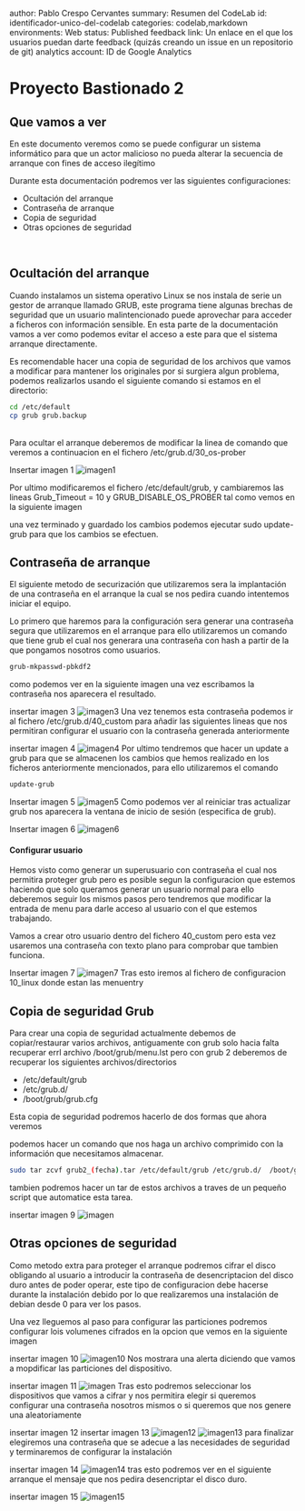 author: Pablo Crespo Cervantes
summary: Resumen del CodeLab 
id: identificador-unico-del-codelab 
categories: codelab,markdown 
environments: Web 
status: Published 
feedback link: Un enlace en el que los usuarios puedan darte feedback (quizás creando un issue en un repositorio de git) 
analytics account: ID de Google Analytics
 

# Proyecto Bastionado 2

## Que vamos a ver

En este documento veremos como se puede configurar un sistema informático para que un actor malicioso no pueda alterar la secuencia de arranque con fines de acceso ilegítimo

Durante esta documentación podremos ver las siguientes configuraciones:

- Ocultación del arranque
- Contraseña de arranque 
- Copia de seguridad
- Otras opciones de seguridad

</ul>

<br>

## Ocultación del arranque

Cuando instalamos un sistema operativo Linux se nos instala de serie un gestor de arranque llamado GRUB, este programa tiene algunas brechas de seguridad que un usuario malintencionado puede aprovechar para acceder a ficheros con información sensible. En esta parte de la documentación vamos a ver como podemos evitar el acceso a este para que el sistema arranque directamente.

Es recomendable hacer una copia de seguridad de los archivos que vamos a modificar para mantener los originales por si surgiera algun problema, podemos realizarlos usando el siguiente comando si estamos en el directorio: 
<br>
```sh
cd /etc/default
cp grub grub.backup
```
<br>
Para ocultar el arranque deberemos de modificar la linea de comando que veremos a continuacion en el fichero /etc/grub.d/30_os-prober

Insertar imagen 1
![imagen1](img/imagengrub1.png)

Por ultimo modificaremos el fichero /etc/default/grub, y cambiaremos las lineas Grub_Timeout = 10 y  GRUB_DISABLE_OS_PROBER tal como vemos en la siguiente imagen


una vez terminado y guardado los cambios podemos ejecutar sudo update-grub para que los cambios se efectuen.

## Contraseña de arranque

El siguiente metodo de securización que utilizaremos sera la implantación de una contraseña en el arranque la cual se nos pedira cuando intentemos iniciar el equipo.

Lo primero que haremos para la configuración sera generar una contraseña segura que utilizaremos en el arranque para ello utilizaremos un comando que tiene grub el cual nos generara una contraseña con hash a partir de la que pongamos nosotros como usuarios.

```sh
grub-mkpasswd-pbkdf2
```

como podemos ver en la siguiente imagen una vez escribamos la contraseña nos aparecera el resultado.

insertar imagen 3
![imagen3](img/imagengrub3.png)
Una vez tenemos esta contraseña podemos ir al fichero /etc/grub.d/40_custom para añadir las siguientes lineas que nos permitiran configurar el usuario con la contraseña generada anteriormente

insertar imagen 4
![imagen4](img/imagengrub4.png)
Por ultimo tendremos que hacer un update a grub para que se almacenen los cambios que hemos realizado en los ficheros anteriormente mencionados, para ello utilizaremos el comando

```sh
update-grub
```
Insertar imagen 5
![imagen5](img/imagengrub5.png)
Como podemos ver al reiniciar tras actualizar grub nos aparecera la ventana de inicio de sesión (especifica de grub).

Insertar imagen 6
![imagen6](img/imagengrub6.png)

#### Configurar usuario

Hemos visto como generar un superusuario con contraseña el cual nos permitira proteger grub pero es posible segun la configuracion que estemos haciendo que solo queramos generar un usuario normal para ello deberemos seguir los mismos pasos pero tendremos que modificar la entrada de menu para darle acceso al usuario con el que estemos trabajando.

Vamos a crear otro usuario dentro del fichero 40_custom pero esta vez usaremos una contraseña con texto plano para comprobar que tambien funciona.

Insertar imagen 7
![imagen7](img/imagengrub7.png)
Tras esto iremos al fichero de configuracion 10_linux donde estan las menuentry 

## Copia de seguridad Grub

Para crear una copia de seguridad actualmente debemos de copiar/restaurar varios archivos, antiguamente con grub solo hacia falta recuperar errl archivo /boot/grub/menu.lst pero con grub 2 deberemos de recuperar los siguientes archivos/directorios

- /etc/default/grub
- /etc/grub.d/
- /boot/grub/grub.cfg

Esta copia de seguridad podremos hacerlo de dos formas que ahora veremos

podemos hacer un comando que nos haga un archivo comprimido con la información que necesitamos almacenar.

```sh
sudo tar zcvf grub2_(fecha).tar /etc/default/grub /etc/grub.d/  /boot/grub/grub.cfg
```

tambien podremos hacer un tar de estos archivos a traves de un pequeño script que automatice esta tarea.

insertar imagen 9
![imagen](img/imagengrub9.png)

## Otras opciones de seguridad

Como metodo extra para proteger el arranque podremos cifrar el disco obligando al usuario a introducir la contraseña de desencriptacion del disco duro antes de poder operar, este tipo de configuracion debe hacerse durante la instalación debido por lo que realizaremos una instalación de debian desde 0 para ver los pasos.

Una vez lleguemos al paso para configurar las particiones podremos configurar lois volumenes cifrados en la opcion que vemos en la siguiente imagen

insertar imagen 10
![imagen10](img/imagengrub10.png)
Nos mostrara una alerta diciendo que vamos a mopdificar las particiones del dispositivo.

insertar imagen 11
![imagen](img/imagengrub11.png)
Tras esto podremos seleccionar los dispositivos que vamos a cifrar y nos permitira elegir si queremos configurar una contraseña nosotros mismos o si queremos que nos genere una aleatoriamente

insertar imagen 12 insertar imagen 13
![imagen12](img/imagengrub12.png)
![imagen13](img/imagengrub13.png)
para finalizar elegiremos una contraseña que se adecue a las necesidades de seguridad y terminaremos de configurar la instalación

insertar imagen 14
![imagen14](img/imagengrub14.png)
tras esto podremos ver en el siguiente arranque el mensaje que nos pedira desencriptar el disco duro.

insertar imagen 15
![imagen15](img/imagengrub15.png)
